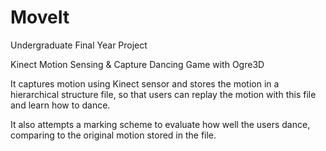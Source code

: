 MoveIt
======

Undergraduate Final Year Project

Kinect Motion Sensing & Capture Dancing Game with Ogre3D

It captures motion using Kinect sensor and stores the motion
in a hierarchical structure file, so that users can replay
the motion with this file and learn how to dance.

It also attempts a marking scheme to evaluate how well the
users dance, comparing to the original motion stored in the
file.
